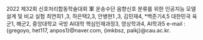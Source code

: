 2022 제32회 신호처리합동학술대회
軍 운송수단 음향신호 분류를 위한 인공지능 모델 설계 및 비교 실험
최연희1 ,3, 하은택2,3, 안병현1 ,3, 김민재4, *백준기4,5
대한민국 육군1, 해군2, 중앙대학교 국방 AI대학 핵심인재과정3, 영상학과4, AI학과5
e-mail : {gregoyo, het117, anpos1}@naver.com, {imkbsz, paikj}@cau.ac.kr.
